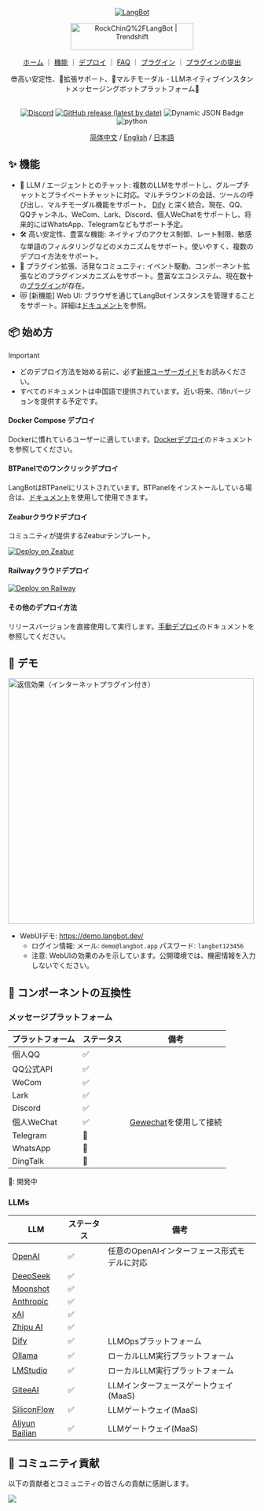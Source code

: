 <p align="center">
<a href="https://langbot.app">
<img src="https://docs.langbot.app/social.png" alt="LangBot"/>
</a>

<div align="center">

<a href="https://trendshift.io/repositories/12901" target="_blank"><img src="https://trendshift.io/api/badge/repositories/12901" alt="RockChinQ%2FLangBot | Trendshift" style="width: 250px; height: 55px;" width="250" height="55"/></a>

<a href="https://docs.langbot.app">ホーム</a> ｜
<a href="https://docs.langbot.app/insight/intro.htmll">機能</a> ｜
<a href="https://docs.langbot.app/insight/guide.html">デプロイ</a> ｜
<a href="https://docs.langbot.app/usage/faq.html">FAQ</a> ｜
<a href="https://docs.langbot.app/plugin/plugin-intro.html">プラグイン</a> ｜
<a href="https://github.com/RockChinQ/LangBot/issues/new?assignees=&labels=%E7%8B%AC%E7%AB%8B%E6%8F%92%E4%BB%B6&projects=&template=submit-plugin.yml&title=%5BPlugin%5D%3A+%E8%AF%B7%E6%B1%82%E7%99%BB%E8%AE%B0%E6%96%B0%E6%8F%92%E4%BB%B6">プラグインの提出</a>

<div align="center">
😎高い安定性、🧩拡張サポート、🦄マルチモーダル - LLMネイティブインスタントメッセージングボットプラットフォーム🤖  
</div>

<br/>

[![Discord](https://img.shields.io/discord/1335141740050649118?logo=discord&labelColor=%20%235462eb&logoColor=%20%23f5f5f5&color=%20%235462eb)](https://discord.gg/wdNEHETs87)
[![GitHub release (latest by date)](https://img.shields.io/github/v/release/RockChinQ/LangBot)](https://github.com/RockChinQ/LangBot/releases/latest)
 ![Dynamic JSON Badge](https://img.shields.io/badge/dynamic/json?url=https%3A%2F%2Fapi.qchatgpt.rockchin.top%2Fapi%2Fv2%2Fview%2Frealtime%2Fcount_query%3Fminute%3D10080&query=%24.data.count&label=Usage(7days))
<img src="https://img.shields.io/badge/python-3.10 | 3.11 | 3.12-blue.svg" alt="python">

[简体中文](README.md) / [English](README_EN.md) / [日本語](README_JP.md)

</div>

</p>

## ✨ 機能

- 💬 LLM / エージェントとのチャット: 複数のLLMをサポートし、グループチャットとプライベートチャットに対応。マルチラウンドの会話、ツールの呼び出し、マルチモーダル機能をサポート。 [Dify](https://dify.ai) と深く統合。現在、QQ、QQチャンネル、WeCom、Lark、Discord、個人WeChatをサポートし、将来的にはWhatsApp、Telegramなどもサポート予定。
- 🛠️ 高い安定性、豊富な機能: ネイティブのアクセス制御、レート制限、敏感な単語のフィルタリングなどのメカニズムをサポート。使いやすく、複数のデプロイ方法をサポート。
- 🧩 プラグイン拡張、活発なコミュニティ: イベント駆動、コンポーネント拡張などのプラグインメカニズムをサポート。豊富なエコシステム、現在数十の[プラグイン](https://docs.langbot.app/plugin/plugin-intro.html)が存在。
- 😻 [新機能] Web UI: ブラウザを通じてLangBotインスタンスを管理することをサポート。詳細は[ドキュメント](https://docs.langbot.app/webui/intro.html)を参照。

## 📦 始め方

> [!IMPORTANT]
>
> - どのデプロイ方法を始める前に、必ず[新規ユーザーガイド](https://docs.langbot.app/insight/guide.html)をお読みください。  
> - すべてのドキュメントは中国語で提供されています。近い将来、i18nバージョンを提供する予定です。

#### Docker Compose デプロイ

Dockerに慣れているユーザーに適しています。[Dockerデプロイ](https://docs.langbot.app/deploy/langbot/docker.html)のドキュメントを参照してください。

#### BTPanelでのワンクリックデプロイ

LangBotはBTPanelにリストされています。BTPanelをインストールしている場合は、[ドキュメント](https://docs.langbot.app/deploy/langbot/one-click/bt.html)を使用して使用できます。

#### Zeaburクラウドデプロイ

コミュニティが提供するZeaburテンプレート。

[![Deploy on Zeabur](https://zeabur.com/button.svg)](https://zeabur.com/zh-CN/templates/ZKTBDH)

#### Railwayクラウドデプロイ

[![Deploy on Railway](https://railway.com/button.svg)](https://railway.app/template/yRrAyL?referralCode=vogKPF)

#### その他のデプロイ方法

リリースバージョンを直接使用して実行します。[手動デプロイ](https://docs.langbot.app/deploy/langbot/manual.html)のドキュメントを参照してください。

## 📸 デモ

<img alt="返信効果（インターネットプラグイン付き）" src="https://docs.langbot.app/QChatGPT-0516.png" width="500px"/>

- WebUIデモ: https://demo.langbot.dev/
    - ログイン情報: メール: `demo@langbot.app` パスワード: `langbot123456`
    - 注意: WebUIの効果のみを示しています。公開環境では、機密情報を入力しないでください。

## 🔌 コンポーネントの互換性

### メッセージプラットフォーム

| プラットフォーム | ステータス | 備考 |
| --- | --- | --- |
| 個人QQ | ✅ |  |
| QQ公式API | ✅ |  |
| WeCom | ✅ |  |
| Lark | ✅ |  |
| Discord | ✅ |  |
| 個人WeChat | ✅ | [Gewechat](https://github.com/Devo919/Gewechat)を使用して接続 |
| Telegram | 🚧 |  |
| WhatsApp | 🚧 |  |
| DingTalk | 🚧 |  |

🚧: 開発中

### LLMs

| LLM | ステータス | 備考 |
| --- | --- | --- |
| [OpenAI](https://platform.openai.com/) | ✅ | 任意のOpenAIインターフェース形式モデルに対応 |
| [DeepSeek](https://www.deepseek.com/) | ✅ |  |
| [Moonshot](https://www.moonshot.cn/) | ✅ |  |
| [Anthropic](https://www.anthropic.com/) | ✅ |  |
| [xAI](https://x.ai/) | ✅ |  |
| [Zhipu AI](https://open.bigmodel.cn/) | ✅ |  |
| [Dify](https://dify.ai) | ✅ | LLMOpsプラットフォーム |
| [Ollama](https://ollama.com/) | ✅ | ローカルLLM実行プラットフォーム |
| [LMStudio](https://lmstudio.ai/) | ✅ | ローカルLLM実行プラットフォーム |
| [GiteeAI](https://ai.gitee.com/) | ✅ | LLMインターフェースゲートウェイ(MaaS) |
| [SiliconFlow](https://siliconflow.cn/) | ✅ | LLMゲートウェイ(MaaS) |
| [Aliyun Bailian](https://bailian.console.aliyun.com/) | ✅ | LLMゲートウェイ(MaaS) |

## 🤝 コミュニティ貢献

以下の貢献者とコミュニティの皆さんの貢献に感謝します。


<a href="https://github.com/RockChinQ/LangBot/graphs/contributors">
  <img src="https://contrib.rocks/image?repo=RockChinQ/LangBot" />
</a>


